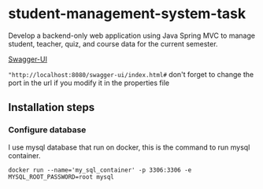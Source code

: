 # student-management-system-task
Develop a backend-only web application using Java Spring MVC to manage student, teacher,  quiz, and course data for the current semester. 


<a href="http://localhost:8080/swagger-ui/index.html#">Swagger-UI</a>

`"http://localhost:8080/swagger-ui/index.html#` don't forget to change the port in the url if you modify it in the properties file











## Installation steps


### Configure database

I use mysql database that run on docker, this is the command to run mysql container.

```docker run --name='my_sql_container' -p 3306:3306 -e MYSQL_ROOT_PASSWORD=root mysql```




